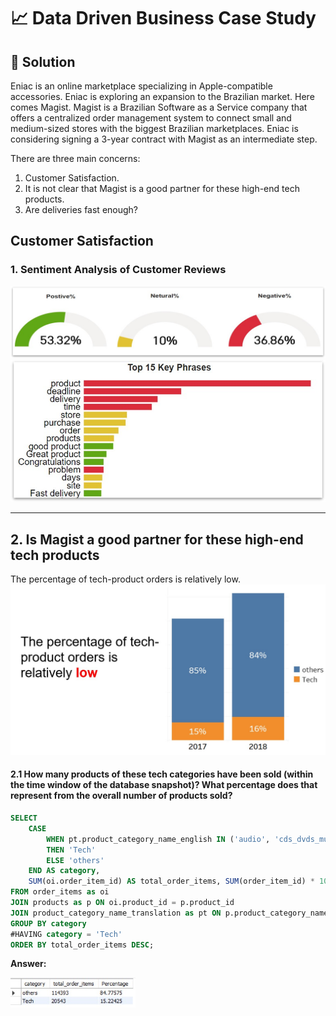 # 📈 Data Driven Business Case Study

## 📌 Solution
Eniac is an online marketplace specializing in Apple-compatible accessories. Eniac is exploring an expansion to the Brazilian market.
Here comes Magist. Magist is a Brazilian Software as a Service company that offers a centralized order management system to connect small and medium-sized stores with the biggest Brazilian marketplaces.
Eniac is considering signing a 3-year contract with Magist as an intermediate step.

There are three main concerns:
1. Customer Satisfaction.
2. It is not clear that Magist is a good partner for these high-end tech products.
3. Are deliveries fast enough?

## Customer Satisfaction

### 1. Sentiment Analysis of Customer Reviews
![Customer Sentiment](https://github.com/abhirbhandary/Data-Driven-Business-Case-Study/blob/main/Images/Picture1.jpg)
![Top Key Phrase](https://github.com/abhirbhandary/Data-Driven-Business-Case-Study/blob/main/Images/Picture2.jpg)

***
## 2. Is Magist a good partner for these high-end tech products
The percentage of tech-product orders is relatively low.
![Low](https://github.com/abhirbhandary/Data-Driven-Business-Case-Study/blob/main/Images/Picture3.jpg)

#### 2.1 How many products of these tech categories have been sold (within the time window of the database snapshot)? What percentage does that represent from the overall number of products sold?
````sql
SELECT 
    CASE
        WHEN pt.product_category_name_english IN ('audio', 'cds_dvds_musicals', 'consoles_games', 'dvds_blu_ray', 'electronics', 'computers_accessories', 'pc_gamer', 'computers', 'tablets_printing_image', 'telephony', 'fixed_telephony') 
        THEN 'Tech'
        ELSE 'others'
    END AS category,
    SUM(oi.order_item_id) AS total_order_items, SUM(order_item_id) * 100.0 / (SELECT SUM(order_item_id) FROM order_items) as Percentage
FROM order_items as oi
JOIN products as p ON oi.product_id = p.product_id
JOIN product_category_name_translation as pt ON p.product_category_name = pt.product_category_name
GROUP BY category
#HAVING category = 'Tech'
ORDER BY total_order_items DESC;
````
**Answer:**

<img width="200" alt="image" src="https://github.com/abhirbhandary/Data-Driven-Business-Case-Study/blob/main/Images/Picture4.jpg">








